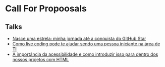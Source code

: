 # Call For Propoosals

## Talks

- [Nasce uma estrela: minha jornada até a conquista do GitHub Star](talks/nasce-uma-estrela.md)
- [Como live coding pode te ajudar sendo uma pessoa iniciante na área de TI](talks/como-live-coding-pode-te-ajudar.md)
- [A importância da acessibilidade e como introduzir isso para dentro dos nossos projetos com HTML](talks/a-importancia-da-acessibilidade.md)
